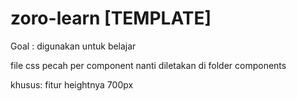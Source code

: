 # zoro-learn [TEMPLATE]

Goal : digunakan untuk belajar

file css pecah per component
nanti diletakan di folder components

khusus: fitur heightnya 700px
